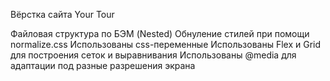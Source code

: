 Вёрстка сайта Your Tour

Файловая структура по БЭМ (Nested)
Обнуление стилей при помощи normalize.css
Использованы css-переменные
Использованы Flex и Grid для построения сеток и выравнивания
Использованы @media для адаптации под разные разрешения экрана
